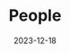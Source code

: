 ---
title: People
date: 2023-12-18

type: landing

sections:
  - block: people
    content:
      title: Meet the Team
      # Choose which groups/teams of users to display.
      #   Edit `user_groups` in each user's profile to add them to one or more of these groups.
      user_groups:
          - Principal Investigators
          - Researchers
          - Grad Students
          - Administration
          - Alumni
      # sort_by: Params.last_name
      # sort_ascending: false
    design:
      show_interests: false
      show_role: true
      show_social: true
---